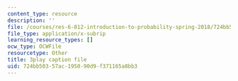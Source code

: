 ```yaml
---
content_type: resource
description: ''
file: /courses/res-6-012-introduction-to-probability-spring-2018/724bb50357ac195090d9f371165a8bb3_6stYmO_N7LI.srt
file_type: application/x-subrip
learning_resource_types: []
ocw_type: OCWFile
resourcetype: Other
title: 3play caption file
uid: 724bb503-57ac-1950-90d9-f371165a8bb3
---
```

